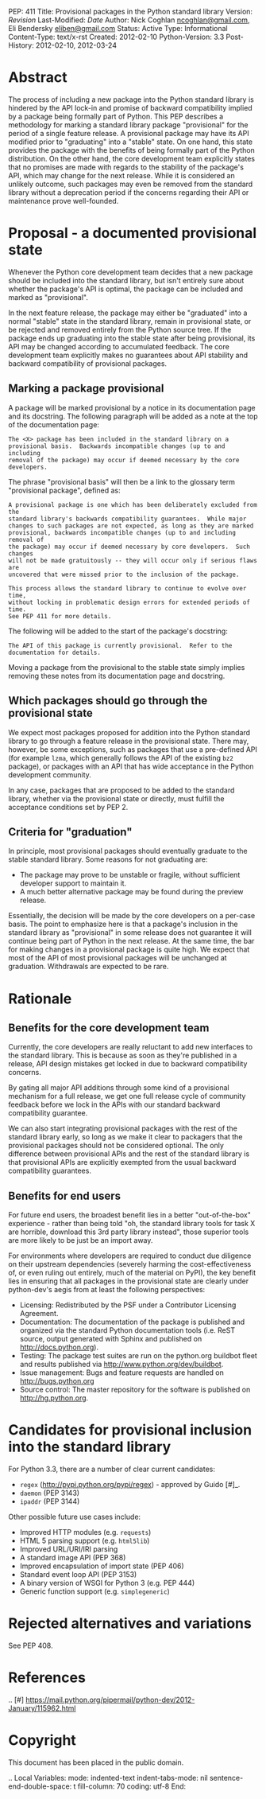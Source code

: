 PEP: 411 Title: Provisional packages in the Python standard library
Version: $Revision$ Last-Modified: $Date$ Author: Nick Coghlan
<ncoghlan@gmail.com>, Eli Bendersky <eliben@gmail.com> Status: Active
Type: Informational Content-Type: text/x-rst Created: 2012-02-10
Python-Version: 3.3 Post-History: 2012-02-10, 2012-03-24

Abstract
========

The process of including a new package into the Python standard library
is hindered by the API lock-in and promise of backward compatibility
implied by a package being formally part of Python. This PEP describes a
methodology for marking a standard library package "provisional" for the
period of a single feature release. A provisional package may have its
API modified prior to "graduating" into a "stable" state. On one hand,
this state provides the package with the benefits of being formally part
of the Python distribution. On the other hand, the core development team
explicitly states that no promises are made with regards to the
stability of the package's API, which may change for the next release.
While it is considered an unlikely outcome, such packages may even be
removed from the standard library without a deprecation period if the
concerns regarding their API or maintenance prove well-founded.

Proposal - a documented provisional state
=========================================

Whenever the Python core development team decides that a new package
should be included into the standard library, but isn't entirely sure
about whether the package's API is optimal, the package can be included
and marked as "provisional".

In the next feature release, the package may either be "graduated" into
a normal "stable" state in the standard library, remain in provisional
state, or be rejected and removed entirely from the Python source tree.
If the package ends up graduating into the stable state after being
provisional, its API may be changed according to accumulated feedback.
The core development team explicitly makes no guarantees about API
stability and backward compatibility of provisional packages.

Marking a package provisional
-----------------------------

A package will be marked provisional by a notice in its documentation
page and its docstring. The following paragraph will be added as a note
at the top of the documentation page:

    The <X> package has been included in the standard library on a
    provisional basis.  Backwards incompatible changes (up to and including
    removal of the package) may occur if deemed necessary by the core
    developers.

The phrase "provisional basis" will then be a link to the glossary term
"provisional package", defined as:

    A provisional package is one which has been deliberately excluded from the
    standard library's backwards compatibility guarantees.  While major
    changes to such packages are not expected, as long as they are marked
    provisional, backwards incompatible changes (up to and including removal of
    the package) may occur if deemed necessary by core developers.  Such changes
    will not be made gratuitously -- they will occur only if serious flaws are
    uncovered that were missed prior to the inclusion of the package.

    This process allows the standard library to continue to evolve over time,
    without locking in problematic design errors for extended periods of time.
    See PEP 411 for more details.

The following will be added to the start of the package's docstring:

    The API of this package is currently provisional.  Refer to the
    documentation for details.

Moving a package from the provisional to the stable state simply implies
removing these notes from its documentation page and docstring.

Which packages should go through the provisional state
------------------------------------------------------

We expect most packages proposed for addition into the Python standard
library to go through a feature release in the provisional state. There
may, however, be some exceptions, such as packages that use a
pre-defined API (for example `lzma`, which generally follows the API of
the existing `bz2` package), or packages with an API that has wide
acceptance in the Python development community.

In any case, packages that are proposed to be added to the standard
library, whether via the provisional state or directly, must fulfill the
acceptance conditions set by PEP 2.

Criteria for "graduation"
-------------------------

In principle, most provisional packages should eventually graduate to
the stable standard library. Some reasons for not graduating are:

-   The package may prove to be unstable or fragile, without sufficient
    developer support to maintain it.
-   A much better alternative package may be found during the preview
    release.

Essentially, the decision will be made by the core developers on a
per-case basis. The point to emphasize here is that a package's
inclusion in the standard library as "provisional" in some release does
not guarantee it will continue being part of Python in the next release.
At the same time, the bar for making changes in a provisional package is
quite high. We expect that most of the API of most provisional packages
will be unchanged at graduation. Withdrawals are expected to be rare.

Rationale
=========

Benefits for the core development team
--------------------------------------

Currently, the core developers are really reluctant to add new
interfaces to the standard library. This is because as soon as they're
published in a release, API design mistakes get locked in due to
backward compatibility concerns.

By gating all major API additions through some kind of a provisional
mechanism for a full release, we get one full release cycle of community
feedback before we lock in the APIs with our standard backward
compatibility guarantee.

We can also start integrating provisional packages with the rest of the
standard library early, so long as we make it clear to packagers that
the provisional packages should not be considered optional. The only
difference between provisional APIs and the rest of the standard library
is that provisional APIs are explicitly exempted from the usual backward
compatibility guarantees.

Benefits for end users
----------------------

For future end users, the broadest benefit lies in a better
"out-of-the-box" experience - rather than being told "oh, the standard
library tools for task X are horrible, download this 3rd party library
instead", those superior tools are more likely to be just be an import
away.

For environments where developers are required to conduct due diligence
on their upstream dependencies (severely harming the cost-effectiveness
of, or even ruling out entirely, much of the material on PyPI), the key
benefit lies in ensuring that all packages in the provisional state are
clearly under python-dev's aegis from at least the following
perspectives:

-   Licensing: Redistributed by the PSF under a Contributor Licensing
    Agreement.
-   Documentation: The documentation of the package is published and
    organized via the standard Python documentation tools (i.e. ReST
    source, output generated with Sphinx and published on
    http://docs.python.org).
-   Testing: The package test suites are run on the python.org buildbot
    fleet and results published via http://www.python.org/dev/buildbot.
-   Issue management: Bugs and feature requests are handled on
    http://bugs.python.org
-   Source control: The master repository for the software is published
    on http://hg.python.org.

Candidates for provisional inclusion into the standard library
==============================================================

For Python 3.3, there are a number of clear current candidates:

-   `regex` (http://pypi.python.org/pypi/regex) - approved by Guido
    \[\#\]\_.
-   `daemon` (PEP 3143)
-   `ipaddr` (PEP 3144)

Other possible future use cases include:

-   Improved HTTP modules (e.g. `requests`)
-   HTML 5 parsing support (e.g. `html5lib`)
-   Improved URL/URI/IRI parsing
-   A standard image API (PEP 368)
-   Improved encapsulation of import state (PEP 406)
-   Standard event loop API (PEP 3153)
-   A binary version of WSGI for Python 3 (e.g. PEP 444)
-   Generic function support (e.g. `simplegeneric`)

Rejected alternatives and variations
====================================

See PEP 408.

References
==========

.. \[\#\]
https://mail.python.org/pipermail/python-dev/2012-January/115962.html

Copyright
=========

This document has been placed in the public domain.

.. Local Variables: mode: indented-text indent-tabs-mode: nil
sentence-end-double-space: t fill-column: 70 coding: utf-8 End:
